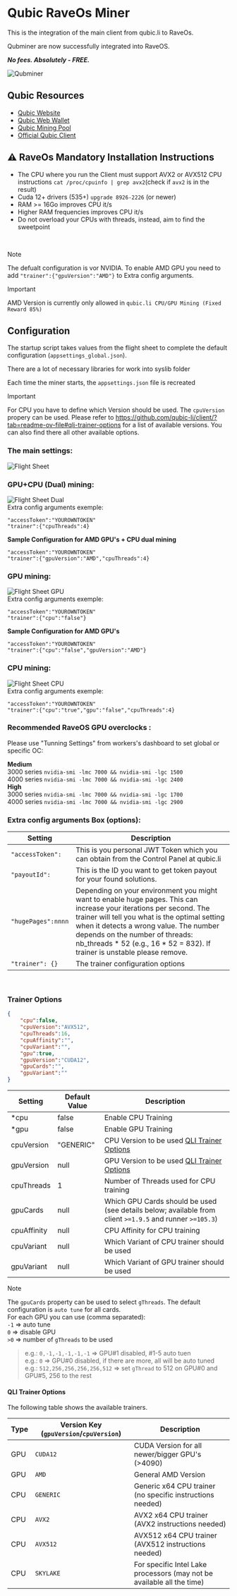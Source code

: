 # Qubic RaveOs Miner
This is the integration of the main client from qubic.li to RaveOs.

Qubminer are now successfully integrated into RaveOS.

***No fees. Absolutely - FREE.***

![Qubminer](/img/Header.png)

## Qubic Resources

- [Qubic Website](https://web.qubic.li/)
- [Qubic Web Wallet](https://wallet.qubic.li/)
- [Qubic Mining Pool](https://app.qubic.li/public/)
- [Official Qubic Client](https://github.com/qubic-li/client?tab=readme-ov-file#download)

## :warning: RaveOs Mandatory Installation Instructions
- The CPU where you run the Client must support AVX2 or AVX512 CPU instructions
`cat /proc/cpuinfo | grep avx2`(check if `avx2` is in the result)
- Cuda 12+ drivers (535+)
`upgrade 8926-2226` (or newer)
- RAM >= 16Go improves CPU it/s
- Higher RAM frequencies improves CPU it/s
- Do not overload your CPUs with threads, instead, aim to find the sweetpoint

<br>

> [!NOTE]
> The defualt configuration is vor NVIDIA. To enable AMD GPU you need to add `"trainer":{"gpuVersion":"AMD"}` to Extra config arguments.

> [!IMPORTANT]
> AMD Version is currently only allowed in `qubic.li CPU/GPU Mining (Fixed Reward 85%)`


## Configuration
The startup script takes values from the flight sheet to complete the default configuration (`appsettings_global.json`).

There are a lot of necessary libraries for work into syslib folder

Each time the miner starts, the `appsettings.json` file is recreated

> [!IMPORTANT]
> For CPU you have to define which Version should be used. The `cpuVersion` propery can be used. Please refer to https://github.com/qubic-li/client/?tab=readme-ov-file#qli-trainer-options for a list of available versions. You can also find there all other available options.

### The main settings:
![Flight Sheet](/img/FlightSheet.png)

### GPU+CPU (Dual) mining:
![Flight Sheet Dual](/img/FlightSheetDual.png)
<br>
Extra config arguments exemple:
```
"accessToken":"YOUROWNTOKEN"
"trainer":{"cpuThreads":4}
```

**Sample Configuration for AMD GPU's + CPU dual mining**
```
"accessToken":"YOUROWNTOKEN"
"trainer":{"gpuVersion":"AMD","cpuThreads":4}
```

### GPU mining:
![Flight Sheet GPU](/img/FlightSheetGPU.png)
<br>
Extra config arguments exemple:
```
"accessToken":"YOUROWNTOKEN"
"trainer":{"cpu":"false"}
```

**Sample Configuration for AMD GPU's**
```
"accessToken":"YOUROWNTOKEN"
"trainer":{"cpu":"false","gpuVersion":"AMD"}
```

### CPU mining:
![Flight Sheet CPU](/img/FlightSheetCPU.png)
<br>
Extra config arguments exemple:
```
"accessToken":"YOUROWNTOKEN"
"trainer":{"cpu":"true","gpu":"false","cpuThreads":4}
```

### Recommended RaveOS GPU overclocks :  

Please use "Tunning Settings" from workers's dashboard to set global or specific OC:

**Medium**  
3000 series ```nvidia-smi -lmc 7000 && nvidia-smi -lgc 1500```  
4000 series ```nvidia-smi -lmc 7000 && nvidia-smi -lgc 2400```  
**High**  
3000 series ```nvidia-smi -lmc 7000 && nvidia-smi -lgc 1700```  
4000 series ```nvidia-smi -lmc 7000 && nvidia-smi -lgc 2900```  


### Extra config arguments Box (options):

| Setting | Description                                                                                                                                                                                                                                  |
| ---- |----------------------------------------------------------------------------------------------------------------------------------------------------------------------------------------------------------------------------------------------|
| ```"accessToken":``` | This is you personal JWT Token which you can obtain from the Control Panel at qubic.li                                                                                                                                                       |
| ```"payoutId":``` | This is the ID you want to get token payout for your found solutions.                                                                                                                                                                        |
| ```"hugePages":nnnn``` | Depending on your environment you might want to enable huge pages. This can increase your iterations per second. The trainer will tell you what is the optimal setting when it detects a wrong value. The number depends on the number of threads: nb_threads * 52 (e.g., 16 * 52 = 832). If trainer is unstable please remove.|
| ```"trainer": {}```  | The trainer configuration options                                                                                                                                                                                                 |

<br>

### Trainer Options

```json
{
	"cpu":false,
	"cpuVersion":"AVX512",
	"cpuThreads":16,
	"cpuAffinity":"",
	"cpuVariant":"",
	"gpu":true,
	"gpuVersion":"CUDA12",
	"gpuCards":"",
	"gpuVariant":""
}
```

|  Setting 	|  Default Value 	|  Description 	|
|---	|---	|---	|
|  *cpu 	|  false	|  Enable CPU Training	|
|  *gpu 	|  false	|  Enable GPU Training	|
|  cpuVersion 	|  "GENERIC"	|  CPU Version to be used [QLI Trainer Options](#qli-trainer-options)	|
|  gpuVersion 	|  null	|  GPU Version to be used [QLI Trainer Options](#qli-trainer-options)	|
|  cpuThreads 	|  1	|  Number of Threads used for CPU training	|
|  gpuCards 	|  null	|  Which GPU Cards should be used (see details below; available from client `>=1.9.5` and runner `>=105.3`)	|
|  cpuAffinity	|  null	|  CPU Affinity for CPU training	|
|  cpuVariant 	|  null	|  Which Variant of CPU trainer should be used	|
|  gpuVariant 	|  null	|  Which Variant of GPU trainer should be used	|

> [!NOTE]
> The `gpuCards` property can be used to select `gThreads`. The default configuration is `auto tune` for all cards.<br>
> For each GPU you can use (comma separated):<br>
> `-1` => auto tune<br>
>  `0` => disable GPU<br>
> `>0` => number of `gThreads` to be used<br>
> >e.g.: `0,-1,-1,-1,-1,-1` => GPU#1 disabled, #1-5 auto tuen<br>
> e.g.: `0` => GPU#0 disabled, if there are more, all will be auto tuned<br>
> e.g.: `512,256,256,256,256,512` => set `gThread` to 512 on GPU#0 and GPU#5, 256 to the rest<br>

#### QLI Trainer Options
The following table shows the available trainers.

|  Type 	|   Version Key (`gpuVersion`/`cpuVersion`)	|   Description	|  
|---	|---	|--- |
|   GPU	|  `CUDA12`  	|   CUDA Version for all newer/bigger GPU's (>4090) |
|   GPU	|  `AMD`  	|   General AMD Version |
|   CPU	|  `GENERIC`  	|   Generic x64 CPU trainer (no specific instructions needed) |
|   CPU	|  `AVX2`  	|   AVX2 x64 CPU trainer (AVX2 instructions needed) |
|   CPU	|  `AVX512`  	|   AVX512 x64 CPU trainer (AVX512 instructions needed) |
|   CPU	|  `SKYLAKE`  	|   For specific Intel Lake processors (may not be available all the time) |